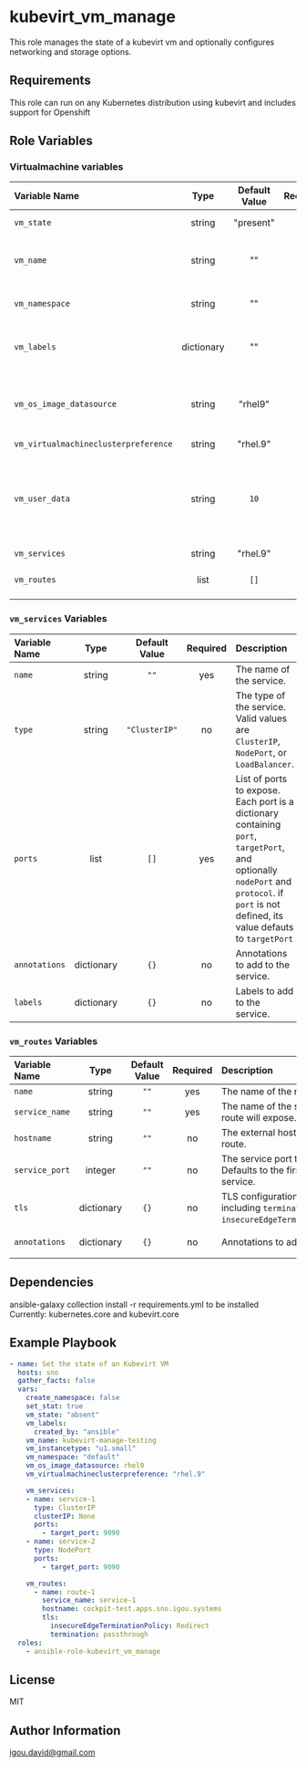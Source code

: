 kubevirt_vm_manage
=========

This role manages the state of a kubevirt vm and optionally configures networking and storage options.

Requirements
------------

This role can run on any Kubernetes distribution using kubevirt and includes support for Openshift

Role Variables
--------------

### Virtualmachine variables

|Variable Name|Type|Default Value|Required|Description|Example|
|:---|:---:|:---:|:---:|:---|:---|
|`vm_state`|string|"present"|no|The state of the virtual machine|'absent'|
|`vm_name`|string|""|yes|The name of the virtualmachine object|"foobar"|
|`vm_namespace`|string|""|yes|Target namespace to deploy objects|"foobar"|
|`vm_labels`|dictionary|""|no|Labels to add to the virtualmachine object||
|`vm_os_image_datasource`|string|"rhel9"|no|Datasource in `openshift-virtualization-os-images` namespace to use (wip) |"rhel9"|
|`vm_virtualmachineclusterpreference`|string|"rhel.9"|no||"rhel.9"|
|`vm_user_data`|string|`10`|no|Specify the timeout in seconds Ansible should use in requests to the Ansible Automation Platform host.||
|`vm_services`|string|"rhel.9"|no||"rhel.9"|
|`vm_routes`|list|`[]`|no|List of routes to create for the virtual machine.||

### `vm_services` Variables

|Variable Name|Type|Default Value|Required|Description|Example|
|:---|:---:|:---:|:---:|:---|:---|
|`name`|string|`""`|yes|The name of the service.|`"my-service"`|
|`type`|string|`"ClusterIP"`|no|The type of the service. Valid values are `ClusterIP`, `NodePort`, or `LoadBalancer`.|`"NodePort"`|
|`ports`|list|`[]`|yes|List of ports to expose. Each port is a dictionary containing `port`, `targetPort`, and optionally `nodePort` and `protocol`. if `port` is not defined, its value defauts to `targetPort`|`[{ port: 80, targetPort: 8080 }]`|
|`annotations`|dictionary|`{}`|no|Annotations to add to the service.|`{ "example.com/key": "value" }`|
|`labels`|dictionary|`{}`|no|Labels to add to the service.|`{ "app": "my-app" }`|

### `vm_routes` Variables

|Variable Name|Type|Default Value|Required|Description|Example|
|:---|:---:|:---:|:---:|:---|:---|
|`name`|string|`""`|yes|The name of the route.|`"my-route"`|
|`service_name`|string|`""`|yes|The name of the service this route will expose.|`"my-service"`|
|`hostname`|string|`""`|no|The external hostname for the route.|`"example.com"`|
|`service_port`|integer|`""`|no|The service port to target. Defaults to the first port in the service.|`80`|
|`tls`|dictionary|`{}`|no|TLS configuration for the route, including `termination` and `insecureEdgeTerminationPolicy`.|`{ "termination": "edge", "insecureEdgeTerminationPolicy": "Redirect" }`|
|`annotations`|dictionary|`{}`|no|Annotations to add to the route.|`{ "haproxy.router.openshift.io/timeout": "1m" }`|


Dependencies
------------

ansible-galaxy collection install -r requirements.yml to be installed
Currently:
  kubernetes.core
  and
  kubevirt.core

Example Playbook
----------------

```yaml
- name: Set the state of an Kubevirt VM
  hosts: sno
  gather_facts: false
  vars:
    create_namespace: false
    set_stat: true
    vm_state: "absent"
    vm_labels:
      created_by: "ansible"
    vm_name: kubevirt-manage-testing
    vm_instancetype: "u1.small"
    vm_namespace: "default"
    vm_os_image_datasource: rhel9
    vm_virtualmachineclusterpreference: "rhel.9"

    vm_services:
    - name: service-1
      type: ClusterIP
      clusterIP: None
      ports:
        - target_port: 9090
    - name: service-2
      type: NodePort
      ports:
        - target_port: 9090

    vm_routes:
      - name: route-1
        service_name: service-1
        hostname: cockpit-test.apps.sno.igou.systems
        tls:
          insecureEdgeTerminationPolicy: Redirect
          termination: passthrough
  roles:
    - ansible-role-kubevirt_vm_manage
```

License
-------

MIT

Author Information
------------------

igou.david@gmail.com